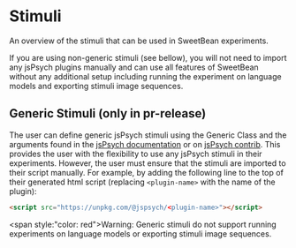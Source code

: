 # Stimuli

An overview of the stimuli that can be used in SweetBean experiments.

If you are using non-generic stimuli (see bellow), you will not need to import any jsPsych plugins manually and can use all features of SweetBean without any additional setup including running the experiment on language models and exporting stimuli image sequences.


## Generic Stimuli (only in pr-release)

The user can define generic jsPsych stimuli using the Generic Class and the arguments found in the [jsPsych documentation](https://www.jspsych.org//) or on [jsPsych contrib](https://github.com/jspsych/jspsych-contrib). This provides the user with the flexibility to use any jsPsych stimuli in their experiments. However, the user must ensure that the stimuli are imported to their script manually. For example, by adding the following line to the top of their generated html script (replacing `<plugin-name>` with the name of the plugin):

```html
<script src="https://unpkg.com/@jspsych/<plugin-name>"></script>
```

<span style:"color: red">Warning:</span> Generic stimuli do not support running experiments on language models or exporting stimuli image sequences.






